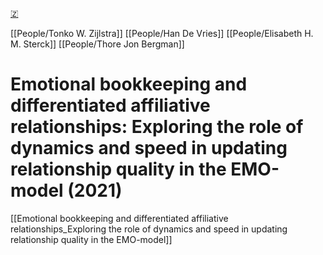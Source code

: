 [🇿](zotero://select/library/items/W8YNJTJE)

[[People/Tonko W. Zijlstra]] [[People/Han De Vries]] [[People/Elisabeth H. M. Sterck]] [[People/Thore Jon Bergman]] 
# Emotional bookkeeping and differentiated affiliative relationships: Exploring the role of dynamics and speed in updating relationship quality in the EMO-model (2021)

[[Emotional bookkeeping and differentiated affiliative relationships_Exploring the role of dynamics and speed in updating relationship quality in the EMO-model]]